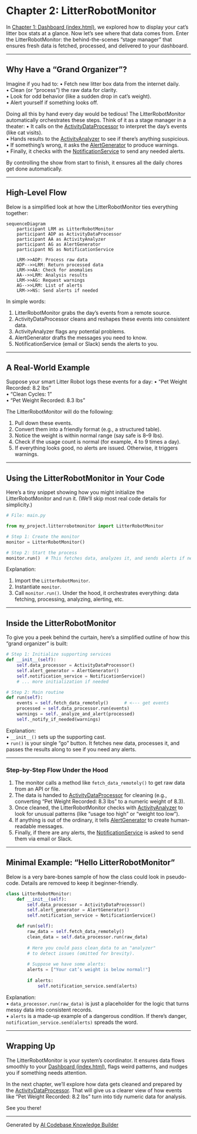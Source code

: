 # Chapter 2: LitterRobotMonitor

In [Chapter 1: Dashboard (index.html)](01_dashboard__index_html__.md), we explored how to display your cat’s litter box stats at a glance. Now let’s see where that data comes from. Enter the LitterRobotMonitor: the behind-the-scenes “stage manager” that ensures fresh data is fetched, processed, and delivered to your dashboard.

---

## Why Have a “Grand Organizer”?

Imagine if you had to:
• Fetch new litter box data from the internet daily.  
• Clean (or “process”) the raw data for clarity.  
• Look for odd behavior (like a sudden drop in cat’s weight).  
• Alert yourself if something looks off.  

Doing all this by hand every day would be tedious! The LitterRobotMonitor automatically orchestrates these steps. Think of it as a stage manager in a theater:
• It calls on the [ActivityDataProcessor](03_activitydataprocessor_.md) to interpret the day’s events (like cat visits).  
• Hands results to the [ActivityAnalyzer](04_activityanalyzer_.md) to see if there’s anything suspicious.  
• If something’s wrong, it asks the [AlertGenerator](06_alertgenerator_.md) to produce warnings.  
• Finally, it checks with the [NotificationService](07_notificationservice_.md) to send any needed alerts.  

By controlling the show from start to finish, it ensures all the daily chores get done automatically.

---

## High-Level Flow

Below is a simplified look at how the LitterRobotMonitor ties everything together:

```mermaid
sequenceDiagram
    participant LRM as LitterRobotMonitor
    participant ADP as ActivityDataProcessor
    participant AA as ActivityAnalyzer
    participant AG as AlertGenerator
    participant NS as NotificationService

    LRM->>ADP: Process raw data
    ADP-->>LRM: Return processed data
    LRM->>AA: Check for anomalies
    AA-->>LRM: Analysis results
    LRM->>AG: Request warnings
    AG-->>LRM: List of alerts
    LRM->>NS: Send alerts if needed
```

In simple words:
1. LitterRobotMonitor grabs the day’s events from a remote source.  
2. ActivityDataProcessor cleans and reshapes these events into consistent data.  
3. ActivityAnalyzer flags any potential problems.  
4. AlertGenerator drafts the messages you need to know.  
5. NotificationService (email or Slack) sends the alerts to you.

---

## A Real-World Example

Suppose your smart Litter Robot logs these events for a day:
• “Pet Weight Recorded: 8.2 lbs”  
• “Clean Cycles: 1”  
• “Pet Weight Recorded: 8.3 lbs”  

The LitterRobotMonitor will do the following:
1. Pull down these events.  
2. Convert them into a friendly format (e.g., a structured table).  
3. Notice the weight is within normal range (say safe is 8–9 lbs).  
4. Check if the usage count is normal (for example, 4 to 9 times a day).  
5. If everything looks good, no alerts are issued. Otherwise, it triggers warnings.

---

## Using the LitterRobotMonitor in Your Code

Here’s a tiny snippet showing how you might initialize the LitterRobotMonitor and run it. (We’ll skip most real code details for simplicity.)

```python
# File: main.py

from my_project.litterrobotmonitor import LitterRobotMonitor

# Step 1: Create the monitor
monitor = LitterRobotMonitor()

# Step 2: Start the process
monitor.run()  # This fetches data, analyzes it, and sends alerts if needed
```

Explanation:
1. Import the `LitterRobotMonitor`.  
2. Instantiate `monitor`.  
3. Call `monitor.run()`. Under the hood, it orchestrates everything: data fetching, processing, analyzing, alerting, etc.

---

## Inside the LitterRobotMonitor

To give you a peek behind the curtain, here’s a simplified outline of how this “grand organizer” is built:

```python
# Step 1: Initialize supporting services
def __init__(self):
    self.data_processor = ActivityDataProcessor()
    self.alert_generator = AlertGenerator()
    self.notification_service = NotificationService()
    # ... more initialization if needed

# Step 2: Main routine
def run(self):
    events = self.fetch_data_remotely()      # <--- get events
    processed = self.data_processor.run(events)
    warnings = self._analyze_and_alert(processed)
    self._notify_if_needed(warnings)
```

Explanation:  
• `__init__()` sets up the supporting cast.  
• `run()` is your single “go” button. It fetches new data, processes it, and passes the results along to see if you need any alerts.  

---

### Step-by-Step Flow Under the Hood

1. The monitor calls a method like `fetch_data_remotely()` to get raw data from an API or file.  
2. The data is handed to [ActivityDataProcessor](03_activitydataprocessor_.md) for cleaning (e.g., converting “Pet Weight Recorded: 8.3 lbs” to a numeric weight of 8.3).  
3. Once cleaned, the LitterRobotMonitor checks with [ActivityAnalyzer](04_activityanalyzer_.md) to look for unusual patterns (like “usage too high” or “weight too low”).  
4. If anything is out of the ordinary, it tells [AlertGenerator](06_alertgenerator_.md) to create human-readable messages.  
5. Finally, if there are any alerts, the [NotificationService](07_notificationservice_.md) is asked to send them via email or Slack.

---

## Minimal Example: “Hello LitterRobotMonitor”

Below is a very bare-bones sample of how the class could look in pseudo-code. Details are removed to keep it beginner-friendly.

```python
class LitterRobotMonitor:
    def __init__(self):
        self.data_processor = ActivityDataProcessor()
        self.alert_generator = AlertGenerator()
        self.notification_service = NotificationService()

    def run(self):
        raw_data = self.fetch_data_remotely()
        clean_data = self.data_processor.run(raw_data)
        
        # Here you could pass clean_data to an "analyzer"
        # to detect issues (omitted for brevity).
        
        # Suppose we have some alerts:
        alerts = ["Your cat’s weight is below normal!"]
        
        if alerts:
            self.notification_service.send(alerts)
```

Explanation:  
• `data_processor.run(raw_data)` is just a placeholder for the logic that turns messy data into consistent records.  
• `alerts` is a made-up example of a dangerous condition. If there’s danger, `notification_service.send(alerts)` spreads the word.  

---

## Wrapping Up

The LitterRobotMonitor is your system’s coordinator. It ensures data flows smoothly to your [Dashboard (index.html)](01_dashboard__index_html__.md), flags weird patterns, and nudges you if something needs attention. 

In the next chapter, we’ll explore how data gets cleaned and prepared by the [ActivityDataProcessor](03_activitydataprocessor_.md). That will give us a clearer view of how events like “Pet Weight Recorded: 8.2 lbs” turn into tidy numeric data for analysis.

See you there!

---

Generated by [AI Codebase Knowledge Builder](https://github.com/The-Pocket/Tutorial-Codebase-Knowledge)